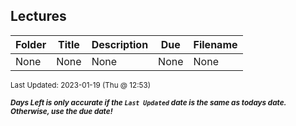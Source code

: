 ## Lectures

| Folder | Title | Description | Due | Filename |
|-----|-----|-----|-----|-----|
| None | None | None | None | None |

<sup>Last Updated: 2023-01-19 (Thu @ 12:53)</sup> 

<sup>***Days Left is only accurate if the `Last Updated` date is the same as todays date. Otherwise, use the due date!***</sup> 